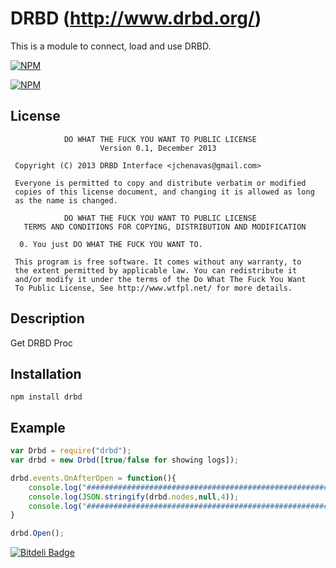 # DRBD (http://www.drbd.org/) 

This is a module to connect, load and use DRBD.

[![NPM](https://nodei.co/npm/drbd.png?downloads=true&downloadRank=true&stars=true)](https://nodei.co/npm/drbd/)

[![NPM](https://nodei.co/npm-dl/drbd.png)](https://nodei.co/npm/drbd/)

## License

```
            DO WHAT THE FUCK YOU WANT TO PUBLIC LICENSE
                    Version 0.1, December 2013

 Copyright (C) 2013 DRBD Interface <jchenavas@gmail.com>

 Everyone is permitted to copy and distribute verbatim or modified
 copies of this license document, and changing it is allowed as long
 as the name is changed.

            DO WHAT THE FUCK YOU WANT TO PUBLIC LICENSE
   TERMS AND CONDITIONS FOR COPYING, DISTRIBUTION AND MODIFICATION

  0. You just DO WHAT THE FUCK YOU WANT TO.
```

```
 This program is free software. It comes without any warranty, to
 the extent permitted by applicable law. You can redistribute it
 and/or modify it under the terms of the Do What The Fuck You Want
 To Public License, See http://www.wtfpl.net/ for more details.
```

## Description

Get DRBD Proc

## Installation
```
npm install drbd
```

## Example
```js
var Drbd = require("drbd");
var drbd = new Drbd([true/false for showing logs]);

drbd.events.OnAfterOpen = function(){	
	console.log("#######################################################");
	console.log(JSON.stringify(drbd.nodes,null,4));
	console.log("#######################################################");
}

drbd.Open();
```
[![Bitdeli Badge](https://d2weczhvl823v0.cloudfront.net/djoulz22/drbd/trend.png)](https://bitdeli.com/free "Bitdeli Badge")
